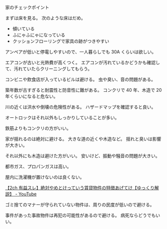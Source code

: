 家のチェックポイント

まずは床を見る。
次のような床はだめ。

- 傾いている
- ふにゃふにゃになっている
- クッションフローリングで家具の跡がつきやすい

アンペアが低いと停電しやすいので、一人暮らしでも 30A くらいは欲しい。

エアコンが古いと光熱費が高くつく。
エアコンが汚れているかどうかも確認して、汚れていたらクリーニングしてもらう。

コンビニや飲食店が入っているビルは避ける。
虫や臭い、音の問題がある。

築年数が古すぎると耐震性と防音性に難がある。
コンクリで 40 年、木造で 20 年くらいになると危ない。

川の近くは洪水や倒壊の危険性がある。
ハザードマップを確認すると良い。

オートロックはそれ以外もしっかりしていることが多い。

鉄筋よりもコンクリの方がいい。

家が揺れるのは絶対に避ける。
大きな道の近くや木造など。
揺れと臭いは影響が大きい。

それ以外にも木造は避けた方がいい。
安いけど、振動や騒音の問題が大きい。

都市ガス、プロパンガスは高い。

屋内に洗濯機が置けないのは良くない。

[【2ch 有益スレ】絶対やめとけっていう賃貸物件の特徴あげてけ【ゆっくり解説】 - YouTube](https://youtu.be/u7hXvpWdEY0)

ゴミ捨てのマナーが守られていない物件は、周りの民度が低いので避ける。

事件があった事故物件は再犯の可能性があるので避ける。
病死ならどうでもいい。
